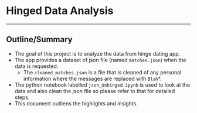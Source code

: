 # Hinged Data Analysis
---
## Outline/Summary

- The goal of this project is to analyze the data from hinge dating app. 
- The app provides a dataset of json file (named `matches.json`) when the data is requested. 
  - The `cleaned_matches.json` is a file that is cleaned of any personal information where the messages are replaced with `Blah`*.
- The python notebook labelled `json_Unhinged.ipynb` is used to look at the data and also clean the json file so please refer to that for detailed steps. 
- This document outliens the highlights and insights.   